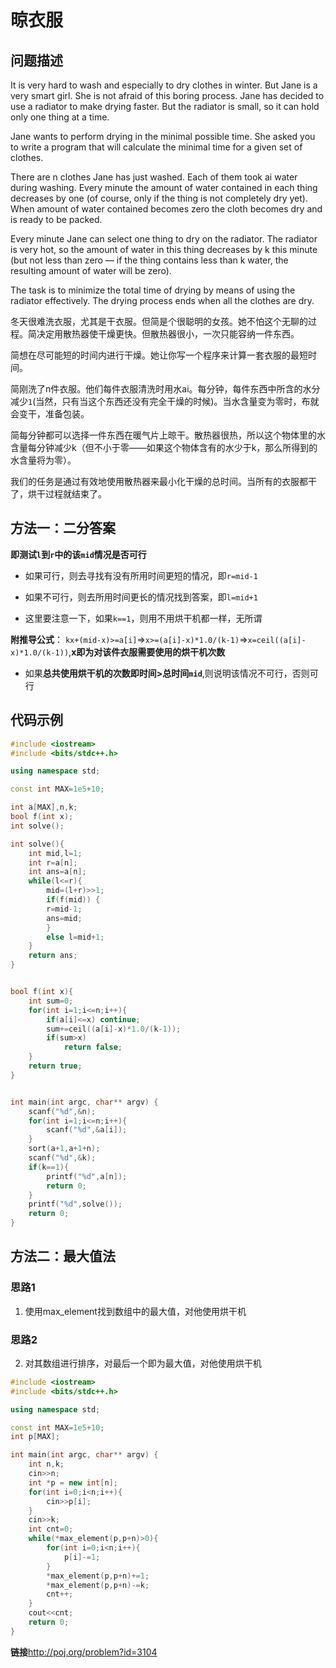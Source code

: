 # 晾衣服
## 问题描述
It is very hard to wash and especially to dry clothes in winter. But Jane is a very smart girl. She is not afraid of this boring process. Jane has decided to use a radiator to make drying faster. But the radiator is small, so it can hold only one thing at a time.

Jane wants to perform drying in the minimal possible time. She asked you to write a program that will calculate the minimal time for a given set of clothes.

There are n clothes Jane has just washed. Each of them took ai water during washing. Every minute the amount of water contained in each thing decreases by one (of course, only if the thing is not completely dry yet). When amount of water contained becomes zero the cloth becomes dry and is ready to be packed.

Every minute Jane can select one thing to dry on the radiator. The radiator is very hot, so the amount of water in this thing decreases by k this minute (but not less than zero — if the thing contains less than k water, the resulting amount of water will be zero).

The task is to minimize the total time of drying by means of using the radiator effectively. The drying process ends when all the clothes are dry.

冬天很难洗衣服，尤其是干衣服。但简是个很聪明的女孩。她不怕这个无聊的过程。简决定用散热器使干燥更快。但散热器很小，一次只能容纳一件东西。

简想在尽可能短的时间内进行干燥。她让你写一个程序来计算一套衣服的最短时间。

简刚洗了n件衣服。他们每件衣服清洗时用水ai。每分钟，每件东西中所含的水分减少```1```(当然，只有当这个东西还没有完全干燥的时候)。当水含量变为零时，布就会变干，准备包装。

简每分钟都可以选择一件东西在暖气片上晾干。散热器很热，所以这个物体里的水含量每分钟减少k（但不小于零——如果这个物体含有的水少于k，那么所得到的水含量将为零）。

我们的任务是通过有效地使用散热器来最小化干燥的总时间。当所有的衣服都干了，烘干过程就结束了。

## 方法一：二分答案
**即测试```l```到```r```中的该```mid```情况是否可行**

+ 如果可行，则去寻找有没有所用时间更短的情况，即```r=mid-1```

+ 如果不可行，则去所用时间更长的情况找到答案，即```l=mid+1```

+ 这里要注意一下，如果```k==1```，则用不用烘干机都一样，无所谓

**附推导公式**：
```kx+(mid-x)>=a[i]```=>```x>=(a[i]-x)*1.0/(k-1)```=>```x=ceil((a[i]-x)*1.0/(k-1))```,**x即为对该件衣服需要使用的烘干机次数**

+ 如果**总共使用烘干机的次数即时间>总时间```mid```**,则说明该情况不可行，否则可行

## 代码示例
```c++
#include <iostream>
#include <bits/stdc++.h> 

using namespace std;

const int MAX=1e5+10;

int a[MAX],n,k;
bool f(int x);
int solve();

int solve(){
	int mid,l=1;
	int r=a[n];
	int ans=a[n];
	while(l<=r){
		mid=(l+r)>>1;
		if(f(mid)) {
		r=mid-1;
		ans=mid;
		}
		else l=mid+1;
	}
	return ans;
}


bool f(int x){
	int sum=0;
	for(int i=1;i<=n;i++){
		if(a[i]<=x) continue;
		sum+=ceil((a[i]-x)*1.0/(k-1));
		if(sum>x)
			return false;
	}
	return true;
}


int main(int argc, char** argv) {
	scanf("%d",&n);
	for(int i=1;i<=n;i++){
		scanf("%d",&a[i]);
	}
	sort(a+1,a+1+n);
	scanf("%d",&k);
	if(k==1){
		printf("%d",a[n]);
		return 0;
	}
	printf("%d",solve());
	return 0;
}
```

## 方法二：最大值法
### 思路1

1. 使用max_element找到数组中的最大值，对他使用烘干机
### 思路2

2. 对其数组进行排序，对最后一个即为最大值，对他使用烘干机

```c++
#include <iostream>
#include <bits/stdc++.h>

using namespace std;

const int MAX=1e5+10;
int p[MAX];

int main(int argc, char** argv) {
	int n,k;
	cin>>n;
	int *p = new int[n];
	for(int i=0;i<n;i++){
		cin>>p[i];
	}
	cin>>k;
	int cnt=0;
	while(*max_element(p,p+n)>0){
		for(int i=0;i<n;i++){
			p[i]-=1;
		}
		*max_element(p,p+n)+=1;
		*max_element(p,p+n)-=k;
		cnt++;
	}
	cout<<cnt;
	return 0;
}
```

**链接**<http://poj.org/problem?id=3104>
